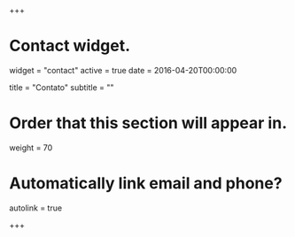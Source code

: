 +++
# Contact widget.
widget = "contact"
active = true
date = 2016-04-20T00:00:00

title = "Contato"
subtitle = ""

# Order that this section will appear in.
weight = 70

# Automatically link email and phone?
autolink = true

+++

